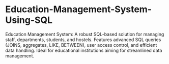# Education-Management-System-Using-SQL
Education Management System: A robust SQL-based solution for managing staff, departments, students, and hostels. Features advanced SQL queries (JOINS, aggregates, LIKE, BETWEEN), user access control, and efficient data handling. Ideal for educational institutions aiming for streamlined data management.
